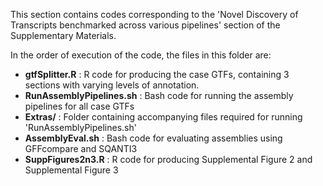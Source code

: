This section contains codes corresponding to the 'Novel Discovery of Transcripts benchmarked across various pipelines' section of the Supplementary Materials.

In the order of execution of the code, the files in this folder are:

- **gtfSplitter.R** : R code for producing the case GTFs, containing 3 sections with varying levels of annotation.
- **RunAssemblyPipelines.sh** : Bash code for running the assembly pipelines for all case GTFs
- **Extras/** : Folder containing accompanying files required for running 'RunAssemblyPipelines.sh'
- **AssemblyEval.sh** : Bash code for evaluating assemblies using GFFcompare and SQANTI3
- **SuppFigures2n3.R** : R code for producing Supplemental Figure 2 and Supplemental Figure 3 
